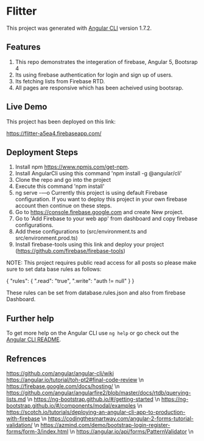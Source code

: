 # Flitter

This project was generated with [Angular CLI](https://github.com/angular/angular-cli) version 1.7.2.

## Features

1. This repo demonstrates the integeration of firebase, Angular 5, Bootsrap 4
2. Its using firebase authentication for login and sign up of users.
3. Its fetching lists from Firebase RTD. 
4. All pages are responsive which has been acheived using bootsrap.

## Live Demo

This project has been deployed on this link:

https://flitter-a5ea4.firebaseapp.com/

## Deployment Steps

1. Install npm https://www.npmjs.com/get-npm.
2. Install AngularCli using this command 'npm install -g @angular/cli'
3. Clone the repo and go into the project
4. Execute this command 'npm install'
5. ng serve -—o
Currently this project is using default Firebase configuration. If you want to deploy this project in your own firebase account then continue on these steps.
6. Go to https://console.firebase.google.com and create New project.
7. Go to 'Add Firebase to your web app' from dashboard and copy firebase configurations.
8. Add these configurations to (src/environment.ts and src/environment.prod.ts)
9. Install firebase-tools using this link and deploy your project (https://github.com/firebase/firebase-tools)

NOTE: This project requires public read access for all posts so please make sure to set data base rules as follows:

{
  	"rules": {
	    ".read": "true",
	    ".write": "auth != null"
	  }
}

These rules can be set from database.rules.json and also from firebase Dashboard.

## Further help

To get more help on the Angular CLI use `ng help` or go check out the [Angular CLI README](https://github.com/angular/angular-cli/blob/master/README.md).

## Refrences

https://github.com/angular/angular-cli/wiki	<br />
https://angular.io/tutorial/toh-pt2#final-code-review	\n
https://firebase.google.com/docs/hosting/ \n
https://github.com/angular/angularfire2/blob/master/docs/rtdb/querying-lists.md	\n
https://ng-bootstrap.github.io/#/getting-started	\n
https://ng-bootstrap.github.io/#/components/modal/examples	\n
https://scotch.io/tutorials/deploying-an-angular-cli-app-to-production-with-firebase	\n
https://codingthesmartway.com/angular-2-forms-tutorial-validation/	\n
https://azmind.com/demo/bootstrap-login-register-forms/form-3/index.html	\n
https://angular.io/api/forms/PatternValidator	\n


